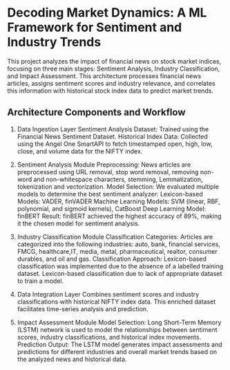 # Decoding Market Dynamics: A ML Framework for Sentiment and Industry Trends

This project analyzes the impact of financial news on stock market indices, focusing on three main stages: Sentiment Analysis, Industry Classification, and Impact Assessment. This architecture processes financial news articles, assigns sentiment scores and industry relevance, and correlates this information with historical stock index data to predict market trends.

## Architecture Components and Workflow
1. Data Ingestion Layer
  Sentiment Analysis Dataset: Trained using the Financial News Sentiment Dataset.
  Historical Index Data: Collected using the Angel One SmartAPI to fetch timestamped open, high, low, close, and volume data for   the      NIFTY index.

2. Sentiment Analysis Module
  Preprocessing: News articles are preprocessed using URL removal, stop word removal, removing non-word and non-whitespace characters, 
  stemming, Lemmatization, tokenization and vectorization.
  Model Selection: We evaluated multiple models to determine the best sentiment analyzer:
  Lexicon-based Models: VADER, finVADER
  Machine Learning Models: SVM (linear, RBF, polynomial, and sigmoid kernels), CatBoost
  Deep Learning Model: finBERT
  Result: finBERT achieved the highest accuracy of 89%, making it the chosen model for sentiment analysis.

3. Industry Classification Module
  Classification Categories: Articles are categorized into the following industries: auto, bank, financial services, FMCG, healthcare,IT, media, metal, pharmaceutical, realtor, consumer durables, and oil and gas.
  Classification Approach: Lexicon-based classification was implemented due to the absence of a labelled training dataset.
  Lexicon-based classification due to lack of appropriate dataset to train a model.

4. Data Integration Layer
  Combines sentiment scores and industry classifications with historical NIFTY index data. This enriched dataset facilitates time-series    analysis and prediction.

5. Impact Assessment Module
  Model Selection: Long Short-Term Memory (LSTM) network is used to model the relationships between sentiment scores, industry              classifications, and historical index movements.
  Prediction Output: The LSTM model generates impact assessments and predictions for different industries and overall market trends based   on the analyzed news and historical data.
